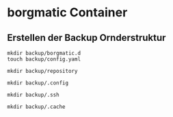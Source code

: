 # borgmatic Container

## Erstellen der Backup Ornderstruktur

```
mkdir backup/borgmatic.d
touch backup/config.yaml
```
```
mkdir backup/repository
```
```
mkdir backup/.config
```
```
mkdir backup/.ssh
```
```
mkdir backup/.cache
```
